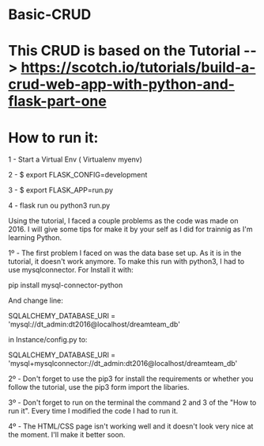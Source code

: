 # Basic-CRUD

# This CRUD is based on the Tutorial --> https://scotch.io/tutorials/build-a-crud-web-app-with-python-and-flask-part-one

# How to run it:

1 - Start a Virtual Env ( Virtualenv myenv)

2 - $ export FLASK_CONFIG=development

3 - $ export FLASK_APP=run.py

4 - flask run ou python3 run.py

Using the tutorial, I faced a couple problems as the code was made on 2016. I will give some tips for make it by your self as I did for trainnig as I'm learning Python.

1º - The first problem I faced on was the data base set up. As it is in the tutorial, it doesn't work anymore. To make this run with python3, I had to use mysqlconnector. For Install it with:

pip install mysql-connector-python

And change line:

SQLALCHEMY_DATABASE_URI = 'mysql://dt_admin:dt2016@localhost/dreamteam_db'

in Instance/config.py to:

SQLALCHEMY_DATABASE_URI = 'mysql+mysqlconnector://dt_admin:dt2016@localhost/dreamteam_db'

2º - Don't forget to use the pip3 for install the requirements or whether you follow the tutorial, use the pip3 form import the libaries.

3º - Don't forget to run on the terminal the command 2 and 3 of the "How to run it". Every time I modified the code I had to run it.

4º - The HTML/CSS page isn't working well and it doesn't look very nice at the moment. I'll make it better soon.
